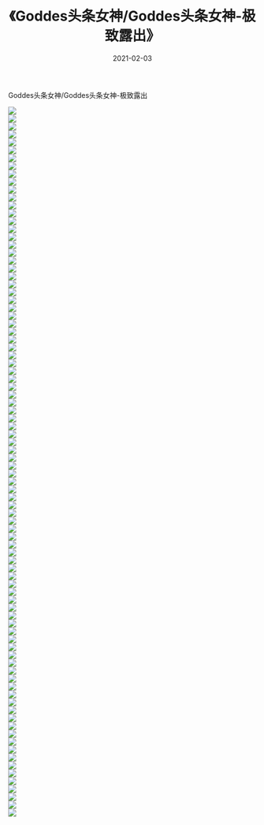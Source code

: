 ﻿---
layout: post
title:  《Goddes头条女神/Goddes头条女神-极致露出》
date:   2021-02-03
img: http://pic.660000.xyz/1:/网络美图/2021/Goddes头条女神/Goddes头条女神-极致露出/000.jpg
categories: [美女, 清纯, 唯美]
---

Goddes头条女神/Goddes头条女神-极致露出

 ![](http://pic.660000.xyz/1:/网络美图/2021/Goddes头条女神/Goddes头条女神-极致露出/001.jpg) <br>![](http://pic.660000.xyz/1:/网络美图/2021/Goddes头条女神/Goddes头条女神-极致露出/002.jpg) <br>![](http://pic.660000.xyz/1:/网络美图/2021/Goddes头条女神/Goddes头条女神-极致露出/003.jpg) <br>![](http://pic.660000.xyz/1:/网络美图/2021/Goddes头条女神/Goddes头条女神-极致露出/004.jpg) <br>![](http://pic.660000.xyz/1:/网络美图/2021/Goddes头条女神/Goddes头条女神-极致露出/005.jpg) <br>![](http://pic.660000.xyz/1:/网络美图/2021/Goddes头条女神/Goddes头条女神-极致露出/006.jpg) <br>![](http://pic.660000.xyz/1:/网络美图/2021/Goddes头条女神/Goddes头条女神-极致露出/007.jpg) <br>![](http://pic.660000.xyz/1:/网络美图/2021/Goddes头条女神/Goddes头条女神-极致露出/008.jpg) <br>![](http://pic.660000.xyz/1:/网络美图/2021/Goddes头条女神/Goddes头条女神-极致露出/009.jpg) <br>![](http://pic.660000.xyz/1:/网络美图/2021/Goddes头条女神/Goddes头条女神-极致露出/010.jpg) <br>![](http://pic.660000.xyz/1:/网络美图/2021/Goddes头条女神/Goddes头条女神-极致露出/011.jpg) <br>![](http://pic.660000.xyz/1:/网络美图/2021/Goddes头条女神/Goddes头条女神-极致露出/012.jpg) <br>![](http://pic.660000.xyz/1:/网络美图/2021/Goddes头条女神/Goddes头条女神-极致露出/013.jpg) <br>![](http://pic.660000.xyz/1:/网络美图/2021/Goddes头条女神/Goddes头条女神-极致露出/014.jpg) <br>![](http://pic.660000.xyz/1:/网络美图/2021/Goddes头条女神/Goddes头条女神-极致露出/015.jpg) <br>![](http://pic.660000.xyz/1:/网络美图/2021/Goddes头条女神/Goddes头条女神-极致露出/016.jpg) <br>![](http://pic.660000.xyz/1:/网络美图/2021/Goddes头条女神/Goddes头条女神-极致露出/017.jpg) <br>![](http://pic.660000.xyz/1:/网络美图/2021/Goddes头条女神/Goddes头条女神-极致露出/018.jpg) <br>![](http://pic.660000.xyz/1:/网络美图/2021/Goddes头条女神/Goddes头条女神-极致露出/019.jpg) <br>![](http://pic.660000.xyz/1:/网络美图/2021/Goddes头条女神/Goddes头条女神-极致露出/020.jpg) <br>![](http://pic.660000.xyz/1:/网络美图/2021/Goddes头条女神/Goddes头条女神-极致露出/021.jpg) <br>![](http://pic.660000.xyz/1:/网络美图/2021/Goddes头条女神/Goddes头条女神-极致露出/022.jpg) <br>![](http://pic.660000.xyz/1:/网络美图/2021/Goddes头条女神/Goddes头条女神-极致露出/023.jpg) <br>![](http://pic.660000.xyz/1:/网络美图/2021/Goddes头条女神/Goddes头条女神-极致露出/024.jpg) <br>![](http://pic.660000.xyz/1:/网络美图/2021/Goddes头条女神/Goddes头条女神-极致露出/025.jpg) <br>![](http://pic.660000.xyz/1:/网络美图/2021/Goddes头条女神/Goddes头条女神-极致露出/026.jpg) <br>![](http://pic.660000.xyz/1:/网络美图/2021/Goddes头条女神/Goddes头条女神-极致露出/027.jpg) <br>![](http://pic.660000.xyz/1:/网络美图/2021/Goddes头条女神/Goddes头条女神-极致露出/028.jpg) <br>![](http://pic.660000.xyz/1:/网络美图/2021/Goddes头条女神/Goddes头条女神-极致露出/029.jpg) <br>![](http://pic.660000.xyz/1:/网络美图/2021/Goddes头条女神/Goddes头条女神-极致露出/030.jpg) <br>![](http://pic.660000.xyz/1:/网络美图/2021/Goddes头条女神/Goddes头条女神-极致露出/031.jpg) <br>![](http://pic.660000.xyz/1:/网络美图/2021/Goddes头条女神/Goddes头条女神-极致露出/032.jpg) <br>![](http://pic.660000.xyz/1:/网络美图/2021/Goddes头条女神/Goddes头条女神-极致露出/033.jpg) <br>![](http://pic.660000.xyz/1:/网络美图/2021/Goddes头条女神/Goddes头条女神-极致露出/034.jpg) <br>![](http://pic.660000.xyz/1:/网络美图/2021/Goddes头条女神/Goddes头条女神-极致露出/035.jpg) <br>![](http://pic.660000.xyz/1:/网络美图/2021/Goddes头条女神/Goddes头条女神-极致露出/036.jpg) <br>![](http://pic.660000.xyz/1:/网络美图/2021/Goddes头条女神/Goddes头条女神-极致露出/037.jpg) <br>![](http://pic.660000.xyz/1:/网络美图/2021/Goddes头条女神/Goddes头条女神-极致露出/038.jpg) <br>![](http://pic.660000.xyz/1:/网络美图/2021/Goddes头条女神/Goddes头条女神-极致露出/039.jpg) <br>![](http://pic.660000.xyz/1:/网络美图/2021/Goddes头条女神/Goddes头条女神-极致露出/040.jpg) <br>![](http://pic.660000.xyz/1:/网络美图/2021/Goddes头条女神/Goddes头条女神-极致露出/041.jpg) <br>![](http://pic.660000.xyz/1:/网络美图/2021/Goddes头条女神/Goddes头条女神-极致露出/042.jpg) <br>![](http://pic.660000.xyz/1:/网络美图/2021/Goddes头条女神/Goddes头条女神-极致露出/043.jpg) <br>![](http://pic.660000.xyz/1:/网络美图/2021/Goddes头条女神/Goddes头条女神-极致露出/044.jpg) <br>![](http://pic.660000.xyz/1:/网络美图/2021/Goddes头条女神/Goddes头条女神-极致露出/045.jpg) <br>![](http://pic.660000.xyz/1:/网络美图/2021/Goddes头条女神/Goddes头条女神-极致露出/046.jpg) <br>![](http://pic.660000.xyz/1:/网络美图/2021/Goddes头条女神/Goddes头条女神-极致露出/047.jpg) <br>![](http://pic.660000.xyz/1:/网络美图/2021/Goddes头条女神/Goddes头条女神-极致露出/048.jpg) <br>![](http://pic.660000.xyz/1:/网络美图/2021/Goddes头条女神/Goddes头条女神-极致露出/049.jpg) <br>![](http://pic.660000.xyz/1:/网络美图/2021/Goddes头条女神/Goddes头条女神-极致露出/050.jpg) <br>![](http://pic.660000.xyz/1:/网络美图/2021/Goddes头条女神/Goddes头条女神-极致露出/051.jpg) <br>![](http://pic.660000.xyz/1:/网络美图/2021/Goddes头条女神/Goddes头条女神-极致露出/052.jpg) <br>![](http://pic.660000.xyz/1:/网络美图/2021/Goddes头条女神/Goddes头条女神-极致露出/053.jpg) <br>![](http://pic.660000.xyz/1:/网络美图/2021/Goddes头条女神/Goddes头条女神-极致露出/054.jpg) <br>![](http://pic.660000.xyz/1:/网络美图/2021/Goddes头条女神/Goddes头条女神-极致露出/055.jpg) <br>![](http://pic.660000.xyz/1:/网络美图/2021/Goddes头条女神/Goddes头条女神-极致露出/056.jpg) <br>![](http://pic.660000.xyz/1:/网络美图/2021/Goddes头条女神/Goddes头条女神-极致露出/057.jpg) <br>![](http://pic.660000.xyz/1:/网络美图/2021/Goddes头条女神/Goddes头条女神-极致露出/058.jpg) <br>![](http://pic.660000.xyz/1:/网络美图/2021/Goddes头条女神/Goddes头条女神-极致露出/059.jpg) <br>![](http://pic.660000.xyz/1:/网络美图/2021/Goddes头条女神/Goddes头条女神-极致露出/060.jpg) <br>![](http://pic.660000.xyz/1:/网络美图/2021/Goddes头条女神/Goddes头条女神-极致露出/061.jpg) <br>![](http://pic.660000.xyz/1:/网络美图/2021/Goddes头条女神/Goddes头条女神-极致露出/062.jpg) <br>![](http://pic.660000.xyz/1:/网络美图/2021/Goddes头条女神/Goddes头条女神-极致露出/063.jpg) <br>![](http://pic.660000.xyz/1:/网络美图/2021/Goddes头条女神/Goddes头条女神-极致露出/064.jpg) <br>![](http://pic.660000.xyz/1:/网络美图/2021/Goddes头条女神/Goddes头条女神-极致露出/065.jpg) <br>![](http://pic.660000.xyz/1:/网络美图/2021/Goddes头条女神/Goddes头条女神-极致露出/066.jpg) <br>![](http://pic.660000.xyz/1:/网络美图/2021/Goddes头条女神/Goddes头条女神-极致露出/067.jpg) <br>![](http://pic.660000.xyz/1:/网络美图/2021/Goddes头条女神/Goddes头条女神-极致露出/068.jpg) <br>![](http://pic.660000.xyz/1:/网络美图/2021/Goddes头条女神/Goddes头条女神-极致露出/069.jpg) <br>![](http://pic.660000.xyz/1:/网络美图/2021/Goddes头条女神/Goddes头条女神-极致露出/070.jpg) <br>![](http://pic.660000.xyz/1:/网络美图/2021/Goddes头条女神/Goddes头条女神-极致露出/071.jpg) <br>![](http://pic.660000.xyz/1:/网络美图/2021/Goddes头条女神/Goddes头条女神-极致露出/072.jpg) <br>![](http://pic.660000.xyz/1:/网络美图/2021/Goddes头条女神/Goddes头条女神-极致露出/073.jpg) <br>![](http://pic.660000.xyz/1:/网络美图/2021/Goddes头条女神/Goddes头条女神-极致露出/074.jpg) <br>![](http://pic.660000.xyz/1:/网络美图/2021/Goddes头条女神/Goddes头条女神-极致露出/075.jpg) <br>![](http://pic.660000.xyz/1:/网络美图/2021/Goddes头条女神/Goddes头条女神-极致露出/076.jpg) <br>![](http://pic.660000.xyz/1:/网络美图/2021/Goddes头条女神/Goddes头条女神-极致露出/077.jpg) <br>![](http://pic.660000.xyz/1:/网络美图/2021/Goddes头条女神/Goddes头条女神-极致露出/078.jpg) <br>![](http://pic.660000.xyz/1:/网络美图/2021/Goddes头条女神/Goddes头条女神-极致露出/079.jpg) <br>![](http://pic.660000.xyz/1:/网络美图/2021/Goddes头条女神/Goddes头条女神-极致露出/080.jpg) <br>![](http://pic.660000.xyz/1:/网络美图/2021/Goddes头条女神/Goddes头条女神-极致露出/081.jpg) <br>![](http://pic.660000.xyz/1:/网络美图/2021/Goddes头条女神/Goddes头条女神-极致露出/082.jpg) <br>![](http://pic.660000.xyz/1:/网络美图/2021/Goddes头条女神/Goddes头条女神-极致露出/083.jpg) <br>![](http://pic.660000.xyz/1:/网络美图/2021/Goddes头条女神/Goddes头条女神-极致露出/084.jpg) <br>![](http://pic.660000.xyz/1:/网络美图/2021/Goddes头条女神/Goddes头条女神-极致露出/085.jpg) <br>![](http://pic.660000.xyz/1:/网络美图/2021/Goddes头条女神/Goddes头条女神-极致露出/086.jpg) <br>![](http://pic.660000.xyz/1:/网络美图/2021/Goddes头条女神/Goddes头条女神-极致露出/087.jpg) <br>![](http://pic.660000.xyz/1:/网络美图/2021/Goddes头条女神/Goddes头条女神-极致露出/088.jpg) <br>![](http://pic.660000.xyz/1:/网络美图/2021/Goddes头条女神/Goddes头条女神-极致露出/089.jpg) <br>![](http://pic.660000.xyz/1:/网络美图/2021/Goddes头条女神/Goddes头条女神-极致露出/090.jpg) <br>